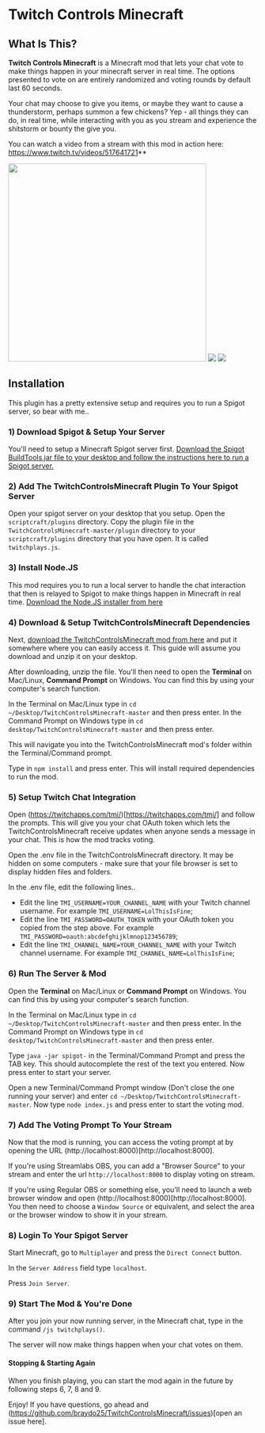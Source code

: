 # Twitch Controls Minecraft

## What Is This?
**Twitch Controls Minecraft** is a Minecraft mod that lets your chat vote to make things happen in your minecraft server in real time. The options presented to vote on are entirely randomized and voting rounds by default last 60 seconds.

Your chat may choose to give you items, or maybe they want to cause a thunderstorm, perhaps summon a few chickens? Yep - all things they can do, in real time, while interacting with you as you stream and experience the shitstorm or bounty the give you.

You can watch a video from a stream with this mod in action here: https://www.twitch.tv/videos/517641721**

<img src="https://github.com/braydo25/TwitchControlsMinecraft/blob/master/doc-assets/example-3.png" height="400" />
<img src="https://github.com/braydo25/TwitchControlsMinecraft/raw/master/doc-assets/example-1.png" />
<img src="https://github.com/braydo25/TwitchControlsMinecraft/blob/master/doc-assets/example-2.png" />

## Installation

This plugin has a pretty extensive setup and requires you to run a Spigot server, so bear with me..

### 1) Download Spigot & Setup Your Server
You'll need to setup a Minecraft Spigot server first. [Download the Spigot BuildTools.jar file to your desktop and follow the instructions here to run a Spigot server.](https://www.spigotmc.org/wiki/buildtools/#wikiPage)

### 2) Add The TwitchControlsMinecraft Plugin To Your Spigot Server
Open your spigot server on your desktop that you setup. Open the `scriptcraft/plugins` directory.
Copy the plugin file in the `TwitchControlsMinecraft-master/plugin` directory to your `scriptcraft/plugins` directory that you have open. It is called `twitchplays.js`.

### 3) Install Node.JS
This mod requires you to run a local server to handle the chat interaction that then is relayed to Spigot to make things happen in Minecraft in real time. [Download the Node.JS installer from here](https://nodejs.org/en/download/)

### 4) Download & Setup TwitchControlsMinecraft Dependencies
Next, [download the TwitchControlsMinecraft mod from here](https://github.com/braydo25/TwitchControlsMinecraft/archive/master.zip) and put it somewhere where you can easily access it. This guide will assume you download and unzip it on your desktop.

After downloading, unzip the file. You'll then need to open the **Terminal** on Mac/Linux, **Command Prompt** on Windows. You can find this by using your computer's search function.

In the Terminal on Mac/Linux type in `cd ~/Desktop/TwitchControlsMinecraft-master` and then press enter.
In the Command Prompt on Windows type in `cd desktop/TwitchControlsMinecraft-master` and then press enter.

This will navigate you into the TwitchControlsMinecraft mod's folder within the Terminal/Command prompt.

Type in `npm install` and press enter. This will install required dependencies to run the mod.

### 5) Setup Twitch Chat Integration
Open (https://twitchapps.com/tmi/)[https://twitchapps.com/tmi/] and follow the prompts. This will give you your chat OAuth token which lets the TwitchControlsMinecraft receive updates when anyone sends a message in your chat. This is how the mod tracks voting.

Open the .env file in the TwitchControlsMinecraft directory. It may be hidden on some computers - make sure that your file browser is set to display hidden files and folders.

In the .env file, edit the following lines..
* Edit the line `TMI_USERNAME=YOUR_CHANNEL_NAME` with your Twitch channel username. For example `TMI_USERNAME=LolThisIsFine`;
* Edit the line `TMI_PASSWORD=OAUTH_TOKEN` with your OAuth token you copied from the step above. For example `TMI_PASSWORD=oauth:abcdefghijklmnop123456789`;
* Edit the line `TMI_CHANNEL_NAME=YOUR_CHANNEL_NAME` with your Twitch channel username. For example `TMI_CHANNEL_NAME=LolThisIsFine`;

### 6) Run The Server & Mod
Open the **Terminal** on Mac/Linux or **Command Prompt** on Windows. You can find this by using your computer's search function.

In the Terminal on Mac/Linux type in `cd ~/Desktop/TwitchControlsMinecraft-master` and then press enter.
In the Command Prompt on Windows type in `cd desktop/TwitchControlsMinecraft-master` and then press enter.

Type `java -jar spigot-` in the Terminal/Command Prompt and press the TAB key. This should autocomplete the rest of the text you entered. Now press enter to start your server.

Open a new Terminal/Command Prompt window (Don't close the one running your server) and enter `cd ~/Desktop/TwitchControlsMinecraft-master`. Now type `node index.js` and press enter to start the voting mod.

### 7) Add The Voting Prompt To Your Stream
Now that the mod is running, you can access the voting prompt at by opening the URL (http://localhost:8000)[http://localhost:8000].

If you're using Streamlabs OBS, you can add a "Browser Source" to your stream and enter the url `http://localhost:8000` to display voting on stream.

If you're using Regular OBS or something else, you'll need to launch a web browser window and open (http://localhost:8000)[http://localhost:8000]. You then need to choose a `Window Source` or equivalent, and select the area or the browser window to show it in your stream.

### 8) Login To Your Spigot Server

Start Minecraft, go to `Multiplayer` and press the `Direct Connect` button.

In the `Server Address` field type `localhost`.

Press `Join Server`.

### 9) Start The Mod & You're Done

After you join your now running server, in the Minecraft chat, type in the command `/js twitchplays()`.

The server will now make things happen when your chat votes on them.

#### Stopping & Starting Again

When you finish playing, you can start the mod again in the future by following steps 6, 7, 8 and 9.

Enjoy! If you have questions, go ahead and (https://github.com/braydo25/TwitchControlsMinecraft/issues)[open an issue here].
